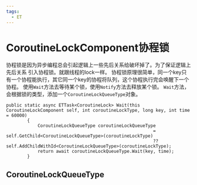 ```yaml
---
tags:
  - ET
---
```

# CoroutineLockComponent协程锁
协程锁是因为异步编程总会引起逻辑上一些先后关系给破坏掉了。为了保证逻辑上先后关系 引入协程锁。就跟线程的lock一样。
协程锁原理很简单，同一个key只有一个协程能执行，其它同一个key的协程将队列，这个协程执行完会唤醒下一个协程。
使用`Wait`方法去等待某个锁，使用`Notify`方法去释放某个锁。
`Wait`方法，会根据锁的类型，添加一个`CoroutineLockQueueType`对象。
```CSharp
public static async ETTask<CoroutineLock> Wait(this CoroutineLockComponent self, int coroutineLockType, long key, int time = 60000)
        {
            CoroutineLockQueueType coroutineLockQueueType 
                                                        = self.GetChild<CoroutineLockQueueType>(coroutineLockType) 
                                                        ?? self.AddChildWithId<CoroutineLockQueueType>(coroutineLockType);
            return await coroutineLockQueueType.Wait(key, time);
        }
```

## CoroutineLockQueueType
